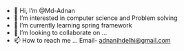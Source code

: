 - 👋 Hi, I’m @Md-Adnan
- 👀 I’m interested in computer science and Problem solving
- 🌱 I’m currently learning spring framework
- 💞️ I’m looking to collaborate on ...
- 📫 How to reach me ... Email- adnanjhdelhi@gmail.com  

<!---
Md-Adnan-JHU/Md-Adnan-JHU is a ✨ special ✨ repository because its `README.md` (this file) appears on your GitHub profile.
You can click the Preview link to take a look at your changes.
--->
